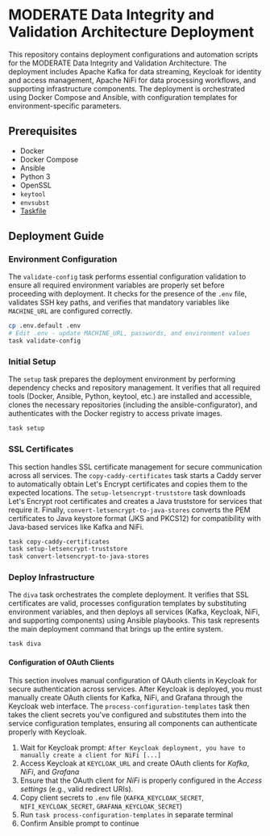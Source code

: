 # MODERATE Data Integrity and Validation Architecture Deployment

This repository contains deployment configurations and automation scripts for the MODERATE Data Integrity and Validation Architecture. The deployment includes Apache Kafka for data streaming, Keycloak for identity and access management, Apache NiFi for data processing workflows, and supporting infrastructure components. The deployment is orchestrated using Docker Compose and Ansible, with configuration templates for environment-specific parameters.

## Prerequisites

* Docker
* Docker Compose
* Ansible
* Python 3
* OpenSSL
* `keytool`
* `envsubst`
* [Taskfile](https://taskfile.dev)

## Deployment Guide

### Environment Configuration

The `validate-config` task performs essential configuration validation to ensure all required environment variables are properly set before proceeding with deployment. It checks for the presence of the `.env` file, validates SSH key paths, and verifies that mandatory variables like `MACHINE_URL` are configured correctly.

```bash
cp .env.default .env
# Edit .env - update MACHINE_URL, passwords, and environment values
task validate-config
```

### Initial Setup

The `setup` task prepares the deployment environment by performing dependency checks and repository management. It verifies that all required tools (Docker, Ansible, Python, keytool, etc.) are installed and accessible, clones the necessary repositories (including the ansible-configurator), and authenticates with the Docker registry to access private images.

```bash
task setup
```

### SSL Certificates

This section handles SSL certificate management for secure communication across all services. The `copy-caddy-certificates` task starts a Caddy server to automatically obtain Let's Encrypt certificates and copies them to the expected locations. The `setup-letsencrypt-truststore` task downloads Let's Encrypt root certificates and creates a Java truststore for services that require it. Finally, `convert-letsencrypt-to-java-stores` converts the PEM certificates to Java keystore format (JKS and PKCS12) for compatibility with Java-based services like Kafka and NiFi.

```bash
task copy-caddy-certificates
task setup-letsencrypt-truststore
task convert-letsencrypt-to-java-stores
```

### Deploy Infrastructure

The `diva` task orchestrates the complete deployment. It verifies that SSL certificates are valid, processes configuration templates by substituting environment variables, and then deploys all services (Kafka, Keycloak, NiFi, and supporting components) using Ansible playbooks. This task represents the main deployment command that brings up the entire system.

```bash
task diva
```

#### Configuration of OAuth Clients

This section involves manual configuration of OAuth clients in Keycloak for secure authentication across services. After Keycloak is deployed, you must manually create OAuth clients for Kafka, NiFi, and Grafana through the Keycloak web interface. The `process-configuration-templates` task then takes the client secrets you've configured and substitutes them into the service configuration templates, ensuring all components can authenticate properly with Keycloak.

1. Wait for Keycloak prompt: `After Keycloak deployment, you have to manually create a client for NiFi [...]`
2. Access Keycloak at `KEYCLOAK_URL` and create OAuth clients for *Kafka*, *NiFi*, and *Grafana*
3. Ensure that the OAuth client for *NiFi* is properly configured in the *Access settings* (e.g., valid redirect URIs).
4. Copy client secrets to `.env` file (`KAFKA_KEYCLOAK_SECRET`, `NIFI_KEYCLOAK_SECRET`, `GRAFANA_KEYCLOAK_SECRET`)
5. Run `task process-configuration-templates` in separate terminal
6. Confirm Ansible prompt to continue